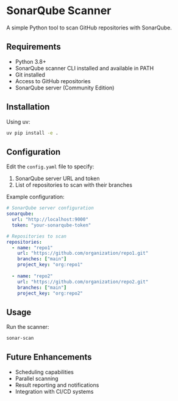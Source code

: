 # SonarQube Scanner

A simple Python tool to scan GitHub repositories with SonarQube.


## Requirements

- Python 3.8+
- SonarQube scanner CLI installed and available in PATH
- Git installed
- Access to GitHub repositories
- SonarQube server (Community Edition)

## Installation

Using uv:

```bash
uv pip install -e .
```

## Configuration

Edit the `config.yaml` file to specify:

1. SonarQube server URL and token
2. List of repositories to scan with their branches

Example configuration:

```yaml
# SonarQube server configuration
sonarqube:
  url: "http://localhost:9000"
  token: "your-sonarqube-token"

# Repositories to scan
repositories:
  - name: "repo1"
    url: "https://github.com/organization/repo1.git"
    branches: ["main"]
    project_key: "org:repo1"
    
  - name: "repo2"
    url: "https://github.com/organization/repo2.git"
    branches: ["main"]
    project_key: "org:repo2"
```

## Usage

Run the scanner:

```bash
sonar-scan
```

## Future Enhancements

- Scheduling capabilities
- Parallel scanning
- Result reporting and notifications
- Integration with CI/CD systems